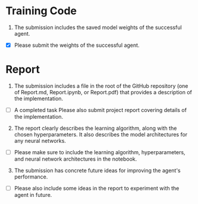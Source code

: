 
# Training Code
1. The submission includes the saved model weights of the successful agent.
- [x]  Please submit the weights of the successful agent.

# Report 
1.  The submission includes a file in the root of the GitHub repository (one of Report.md, Report.ipynb, or Report.pdf) that provides a description of the implementation.
- [ ] A completed task Please also submit project report covering details of the implementation.
2. The report clearly describes the learning algorithm, along with the chosen hyperparameters. It also describes the model architectures for any neural networks.
- [ ] Please make sure to include the learning algorithm, hyperparameters, and neural network architectures in the notebook.
3. The submission has concrete future ideas for improving the agent's performance.
- [ ] Please also include some ideas in the report to experiment with the agent in future.

